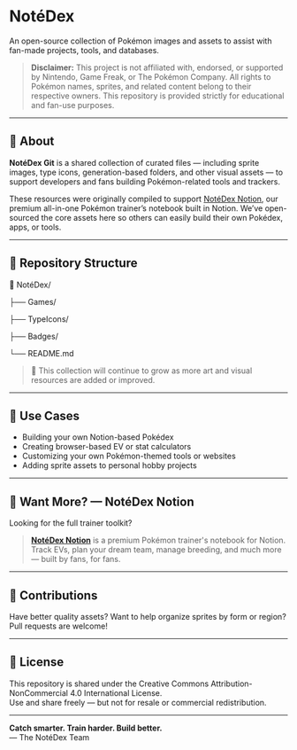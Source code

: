 # NotéDex

An open-source collection of Pokémon images and assets to assist with fan-made projects, tools, and databases.

> **Disclaimer:** This project is not affiliated with, endorsed, or supported by Nintendo, Game Freak, or The Pokémon Company. All rights to Pokémon names, sprites, and related content belong to their respective owners. This repository is provided strictly for educational and fan-use purposes.

---

## 🎒 About

**NotéDex Git** is a shared collection of curated files — including sprite images, type icons, generation-based folders, and other visual assets — to support developers and fans building Pokémon-related tools and trackers.

These resources were originally compiled to support [NotéDex Notion](#want-more-notédex-notion), our premium all-in-one Pokémon trainer’s notebook built in Notion. We’ve open-sourced the core assets here so others can easily build their own Pokédex, apps, or tools.

---

## 📁 Repository Structure

📁 NotéDex/

├── Games/

├── TypeIcons/

├── Badges/

└── README.md


> 🔁 This collection will continue to grow as more art and visual resources are added or improved.

---

## 🤖 Use Cases

- Building your own Notion-based Pokédex
- Creating browser-based EV or stat calculators
- Customizing your own Pokémon-themed tools or websites
- Adding sprite assets to personal hobby projects

---

## 🔗 Want More? — NotéDex Notion

Looking for the full trainer toolkit?

> **[NotéDex Notion](https://yourlinkhere)** is a premium Pokémon trainer's notebook for Notion.  
> Track EVs, plan your dream team, manage breeding, and much more — built by fans, for fans.

---

## 🧠 Contributions

Have better quality assets? Want to help organize sprites by form or region?  
Pull requests are welcome!

---

## 📜 License

This repository is shared under the Creative Commons Attribution-NonCommercial 4.0 International License.  
Use and share freely — but not for resale or commercial redistribution.

---

**Catch smarter. Train harder. Build better.**  
— The NotéDex Team
